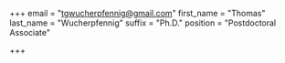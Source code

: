 +++
email = "tgwucherpfennig@gmail.com"
first_name = "Thomas"
last_name = "Wucherpfennig"
suffix = "Ph.D."
position = "Postdoctoral Associate"

+++

